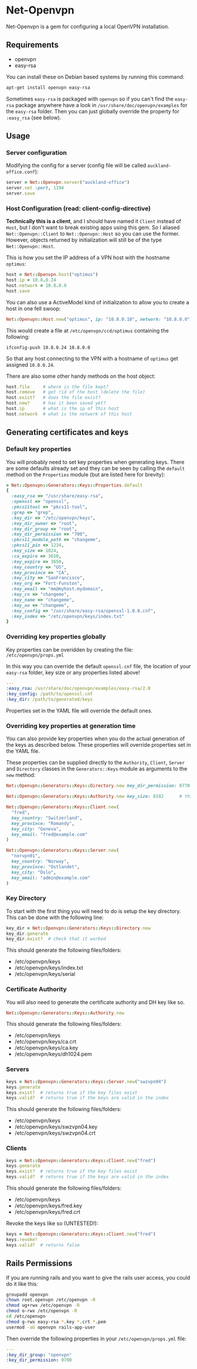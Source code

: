 # Net-Openvpn

Net-Openvpn is a gem for configuring a local OpenVPN installation.

## Requirements

* openvpn
* easy-rsa

You can install these on Debian based systems by running this command:

```sh
apt-get install openvpn easy-rsa
```

Sometimes `easy-rsa` is packaged with `openvpn` so if you can't find the `easy-rsa` package anywhere have a
look in `/usr/share/doc/openvpn/examples` for the `easy-rsa` folder.  Then you can just globally override 
the property for `:easy_rsa`  (see below).

## Usage

### Server configuration

Modifying the config for a server (config file will be called `auckland-office.conf`):

```ruby
server = Net::Openvpn.server("auckland-office")
server.set :port, 1194
server.save
```

### Host Configuration (read: client-config-directive)

**Technically this is a client**, and I should have named it `Client` instead of `Host`, but I don't want to break existing apps using this gem.  So I aliased `Net::Openvpn::Client` to `Net::Openvpn::Host` so you can use the former.  However, objects returned by initialization will still be of the type `Net::Openvpn::Host`.

This is how you set the IP address of a VPN host with the hostname `optimus`:

```ruby
host = Net::Openvpn.host("optimus")
host.ip = 10.8.0.24
host.network = 10.8.0.0
host.save
```

You can also use a ActiveModel kind of initialization to allow you to create a host in one fell swoop:

```ruby
Net::Openvpn::Host.new("optimus", ip: "10.8.0.10", network: "10.8.0.0").save
```

This would create a file at `/etc/openvpn/ccd/optimus` containing the following:

```
ifconfig-push 10.8.0.24 10.8.0.0
```

So that any host connecting to the VPN with a hostname of `optimus` get assigned `10.8.0.24`.

There are also some other handy methods on the host object:

```ruby
host.file     # where is the file kept?
host.remove   # get rid of the host (delete the file)
host.exist?   # does the file exist?
host.new?     # has it been saved yet?
host.ip       # what is the ip of this host
host.network  # what is the network of this host
```

## Generating certificates and keys

### Default key properties

You will probably need to set key properties when generating keys.  There are some
defaults already set and they can be seen by calling the `default` method on the
`Properties` module (but are listed here for brevity):

```ruby
> Net::Openvpn::Generators::Keys::Properties.default
{
  :easy_rsa => "/usr/share/easy-rsa", 
  :openssl => "openssl", 
  :pkcs11tool => "pkcs11-tool", 
  :grep => "grep", 
  :key_dir => "/etc/openvpn/keys",
  :key_dir_owner => "root",
  :key_dir_group => "root",
  :key_dir_permission => "700",
  :pkcs11_module_path => "changeme", 
  :pkcs11_pin => 1234, 
  :key_size => 1024, 
  :ca_expire => 3650, 
  :key_expire => 3650, 
  :key_country => "US", 
  :key_province => "CA", 
  :key_city => "SanFrancisco", 
  :key_org => "Fort-Funston", 
  :key_email => "me@myhost.mydomain", 
  :key_cn => "changeme", 
  :key_name => "changeme", 
  :key_ou => "changeme", 
  :key_config => "/usr/share/easy-rsa/openssl-1.0.0.cnf",
  :key_index => "/etc/openvpn/keys/index.txt"
}
```

### Overriding key properties globally

Key properties can be overidden by creating the file: `/etc/openvpn/props.yml`

In this way you can override the default `openssl.cnf` file, the location of your 
`easy-rsa` folder, key size or any properties listed above!

```yml
---
:easy_rsa: /usr/share/doc/openvpn/examples/easy-rsa/2.0
:key_config: /path/to/openssl.cnf
:key_dir: /path/to/generated/keys
```

Properties set in the YAML file will override the default ones.

### Overriding key properties at generation time

You can also provide key properties when you do the actual generation of the keys as
described below.  These properties will override properties set in the YAML file.

These properties can be supplied directly to the `Authority`, `Client`, `Server` and `Directory` classes in the `Generators::Keys` module as arguments to the `new` method:

```ruby
Net::Openvpn::Generators::Keys::Directory.new key_dir_permission: 0770

Net::Openvpn::Generators::Keys::Authority.new key_size: 8192      # this will take hours lol

Net::Openvpn::Generators::Keys::Client.new(
  "fred",
  key_country: "Switzerland",
  key_province: "Romandy",
  key_city: "Geneva",
  key_email: "fred@example.com"
)

Net::Openvpn::Generators::Keys::Server.new(
  "norvpn01",
  key_country: "Norway",
  key_province: "Ostlandet",
  key_city: "Oslo",
  key_email: "admin@example.com"
)
```

### Key Directory

To start with the first thing you will need to do is setup the key directory.  This can be done with the following line:

```ruby
key_dir = Net::Openvpn::Generators::Keys::Directory.new 
key_dir.generate
key_dir.exist?  # check that it worked
```

This should generate the following files/folders:

* /etc/openvpn/keys
* /etc/openvpn/keys/index.txt
* /etc/openvpn/keys/serial

### Certificate Authority

You will also need to generate the certificate authority and DH key like so.

```ruby
Net::Openvpn::Generators::Keys::Authority.new
```

This should generate the following files/folders:

* /etc/openvpn/keys
* /etc/openvpn/keys/ca.crt
* /etc/openvpn/keys/ca.key
* /etc/openvpn/keys/dh1024.pem

### Servers

```ruby
keys = Net::Openvpn::Generators::Keys::Server.new("swzvpn04")
keys.generate
keys.exist?  # returns true if the key files exist
keys.valid?  # returns true if the keys are valid in the index
```

This should generate the following files/folders:

* /etc/openvpn/keys
* /etc/openvpn/keys/swzvpn04.key
* /etc/openvpn/keys/swzvpn04.crt

### Clients

```ruby
keys = Net::Openvpn::Generators::Keys::Client.new("fred")
keys.generate
keys.exist?  # returns true if the key files exist
keys.valid?  # returns true if the keys are valid in the index
```

This should generate the following files/folders:

* /etc/openvpn/keys
* /etc/openvpn/keys/fred.key
* /etc/openvpn/keys/fred.crt

Revoke the keys like so (UNTESTED!):

```ruby
keys = Net::Openvpn::Generators::Keys::Client.new("fred")
keys.revoke!
keys.valid?  # returns false
```

## Rails Permissions

If you are running rails and you want to give the rails user access, you could do it like this:

```sh
groupadd openvpn
chown root.openvpn /etc/openvpn -R
chmod ug+rwx /etc/openvpn -R
chmod o-rwx /etc/openvpn -R
cd /etc/openvpn
chmod g-rwx easy-rsa *.key *.crt *.pem
usermod -aG openvpn rails-app-user
```

Then override the following properties in your `/etc/openvpn/props.yml` file:

```yaml
---
:key_dir_group: "openvpn"
:key_dir_permission: 0700
```
